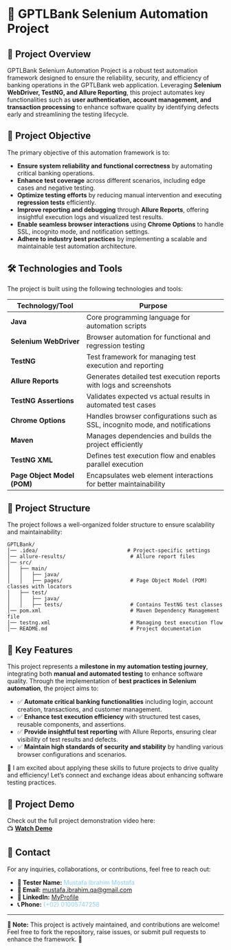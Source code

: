 # 🚀 GPTLBank Selenium Automation Project

## 📖 Project Overview
GPTLBank Selenium Automation Project is a robust test automation framework designed to ensure the reliability, security, and efficiency of banking operations in the GPTLBank web application. Leveraging **Selenium WebDriver, TestNG, and Allure Reporting**, this project automates key functionalities such as **user authentication, account management, and transaction processing** to enhance software quality by identifying defects early and streamlining the testing lifecycle.

## 🎯 Project Objective
The primary objective of this automation framework is to:
- **Ensure system reliability and functional correctness** by automating critical banking operations.
- **Enhance test coverage** across different scenarios, including edge cases and negative testing.
- **Optimize testing efforts** by reducing manual intervention and executing **regression tests** efficiently.
- **Improve reporting and debugging** through **Allure Reports**, offering insightful execution logs and visualized test results.
- **Enable seamless browser interactions** using **Chrome Options** to handle SSL, incognito mode, and notification settings.
- **Adhere to industry best practices** by implementing a scalable and maintainable test automation architecture.

## 🛠️ Technologies and Tools
The project is built using the following technologies and tools:

| Technology/Tool            | Purpose |
|---------------------------|---------|
| **Java**                  | Core programming language for automation scripts |
| **Selenium WebDriver**    | Browser automation for functional and regression testing |
| **TestNG**                | Test framework for managing test execution and reporting |
| **Allure Reports**        | Generates detailed test execution reports with logs and screenshots |
| **TestNG Assertions**     | Validates expected vs actual results in automated test cases |
| **Chrome Options**        | Handles browser configurations such as SSL, incognito mode, and notifications |
| **Maven**                 | Manages dependencies and builds the project efficiently |
| **TestNG XML**            | Defines test execution flow and enables parallel execution |
| **Page Object Model (POM)** | Encapsulates web element interactions for better maintainability |

## 📂 Project Structure
The project follows a well-organized folder structure to ensure scalability and maintainability:

```
GPTLBank/
│── .idea/                             # Project-specific settings
│── allure-results/                     # Allure report files
│── src/
│   ├── main/
│   │   ├── java/
│   │   ├── pages/                      # Page Object Model (POM) classes with locators
│   ├── test/
│   │   ├── java/
│   │   ├── tests/                      # Contains TestNG test classes
│── pom.xml                             # Maven Dependency Management file
│── testng.xml                          # Managing test execution flow
│── README.md                           # Project documentation
```

## 🌟 Key Features
This project represents a **milestone in my automation testing journey**, integrating both **manual and automated testing** to enhance software quality. Through the implementation of **best practices in Selenium automation**, the project aims to:

- ✅ **Automate critical banking functionalities** including login, account creation, transactions, and customer management.
- ✅ **Enhance test execution efficiency** with structured test cases, reusable components, and assertions.
- ✅ **Provide insightful test reporting** with Allure Reports, ensuring clear visibility of test results and defects.
- ✅ **Maintain high standards of security and stability** by handling various browser configurations and scenarios.

🔹 I am excited about applying these skills to future projects to drive quality and efficiency! Let’s connect and exchange ideas about enhancing software testing practices.

## 🎥 Project Demo
Check out the full project demonstration video here:  
📺 **[Watch Demo](https://drive.google.com/file/d/1hh2kHIwAQyEiSKv4F9ZwdDwVyCHW8Gpi/view?usp=sharing)**  

## 📩 Contact
For any inquiries, collaborations, or contributions, feel free to reach out:

- **👤 Tester Name:** <span style="color:#89CFF0">Mustafa Ibrahim Mostafa</span>
- **📧 Email:** <span style="color:#89CFF0">mustafa.ibrahim.qa@gmail.com</span>
- **🔗 LinkedIn:** [MyProfile](https://www.linkedin.com/in/mostafa-ibrahim-mostafa/)
- **📞 Phone:** <span style="color:#89CFF0">(+02) 01005747258</span>

---
**📌 Note:** This project is actively maintained, and contributions are welcome! Feel free to fork the repository, raise issues, or submit pull requests to enhance the framework. 🚀

